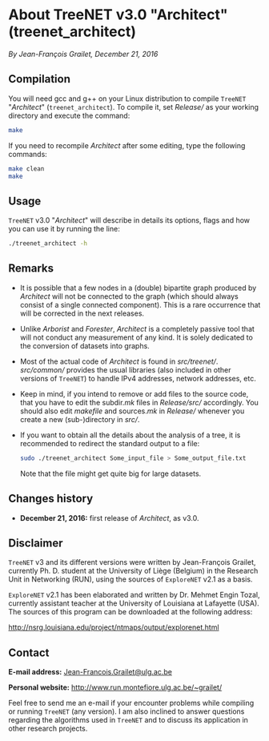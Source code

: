 # About TreeNET v3.0 "Architect" (treenet_architect)

*By Jean-François Grailet, December 21, 2016*

## Compilation

You will need gcc and g++ on your Linux distribution to compile `TreeNET` "*Architect*" (`treenet_architect`). To compile it, set *Release/* as your working directory and execute the command:

```sh
make
```

If you need to recompile *Architect* after some editing, type the following commands:

```sh
make clean
make
```

## Usage

`TreeNET` v3.0 "*Architect*" will describe in details its options, flags and how you can use it by running the line:

```sh
./treenet_architect -h
```

## Remarks

* It is possible that a few nodes in a (double) bipartite graph produced by *Architect* will not be connected to the graph (which should always consist of a single connected component). This is a rare occurrence that will be corrected in the next releases.

* Unlike *Arborist* and *Forester*, *Architect* is a completely passive tool that will not conduct any measurement of any kind. It is solely dedicated to the conversion of datasets into graphs.

* Most of the actual code of *Architect* is found in *src/treenet/*. *src/common/* provides the usual libraries (also included in other versions of `TreeNET`) to handle IPv4 addresses, network addresses, etc.

* Keep in mind, if you intend to remove or add files to the source code, that you have to edit the subdir.*mk* files in *Release/src/* accordingly. You should also edit *makefile* and sources.*mk* in *Release/* whenever you create a new (sub-)directory in *src/*.
  
* If you want to obtain all the details about the analysis of a tree, it is recommended to redirect the standard output to a file:
  
  ```sh
  sudo ./treenet_architect Some_input_file > Some_output_file.txt
  ```
  
  Note that the file might get quite big for large datasets.

## Changes history

* **December 21, 2016:** first release of *Architect*, as v3.0.

## Disclaimer

`TreeNET` v3 and its different versions were written by Jean-François Grailet, currently Ph. D. student at the University of Liège (Belgium) in the Research Unit in Networking (RUN), using the sources of `ExploreNET` v2.1 as a basis.

`ExploreNET` v2.1 has been elaborated and written by Dr. Mehmet Engin Tozal, currently assistant teacher at the University of Louisiana at Lafayette (USA). The sources of this program can be downloaded at the following address:

http://nsrg.louisiana.edu/project/ntmaps/output/explorenet.html

## Contact

**E-mail address:** Jean-Francois.Grailet@ulg.ac.be

**Personal website:** http://www.run.montefiore.ulg.ac.be/~grailet/

Feel free to send me an e-mail if your encounter problems while compiling or running `TreeNET` (any version). I am also inclined to answer questions regarding the algorithms used in `TreeNET` and to discuss its application in other research projects.
